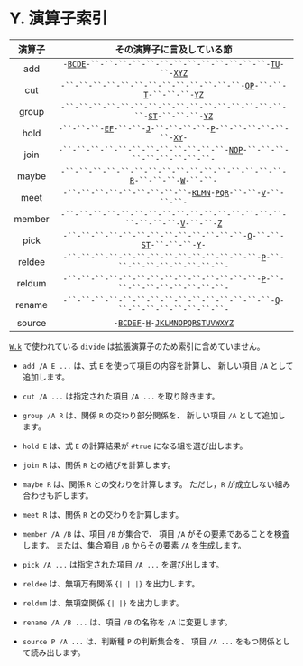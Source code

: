 # Y. 演算子索引


| 演算子 | その演算子に言及している節 |
|:---:|:---:|
| add | `-`[`B`][B][`C`][C][`D`][D][`E`][E]`-``-``-``-``-``-``-``-``-``-``-``-``-``-`[`T`][T][`U`][U]`-``-`[`X`][X][`Y`][Y][`Z`][Z] |
| cut | `-``-``-``-``-``-``-``-``-``-``-``-``-``-`[`O`][O][`P`][P]`-``-``-`[`T`][T]`-``-``-``-`[`Y`][Y][`Z`][Z] |
| group | `-``-``-``-``-``-``-``-``-``-``-``-``-``-``-``-``-``-`[`S`][S][`T`][T]`-``-``-``-`[`Y`][Y][`Z`][Z] |
| hold | `-``-``-``-`[`E`][E][`F`][F]`-``-``-`[`J`][J]`-``-``-``-``-`[`P`][P]`-``-``-``-``-``-``-`[`X`][X][`Y`][Y]`-` |
| join | `-``-``-``-``-``-``-``-``-``-``-``-``-`[`N`][N][`O`][O][`P`][P]`-``-``-``-``-``-``-``-``-``-` |
| maybe | `-``-``-``-``-``-``-``-``-``-``-``-``-``-``-``-``-`[`R`][R]`-``-``-``-`[`W`][W]`-``-``-` |
| meet | `-``-``-``-``-``-``-``-``-``-`[`K`][K][`L`][L][`M`][M][`N`][N]`-`[`P`][P][`Q`][Q][`R`][R]`-``-``-`[`V`][V]`-``-``-``-` |
| member | `-``-``-``-``-``-``-``-``-``-``-``-``-``-``-``-``-``-``-``-``-`[`V`][V]`-``-``-`[`Z`][Z] |
| pick | `-``-``-``-``-``-``-``-``-``-``-``-``-``-`[`O`][O]`-``-``-`[`S`][S][`T`][T]`-``-``-``-`[`Y`][Y]`-` |
| reldee | `-``-``-``-``-``-``-``-``-``-``-``-``-``-``-`[`P`][P]`-``-``-``-``-``-``-``-``-``-` |
| reldum | `-``-``-``-``-``-``-``-``-``-``-``-``-``-``-`[`P`][P]`-``-``-``-``-``-``-``-``-``-` |
| rename | `-``-``-``-``-``-``-``-``-``-``-``-``-``-``-``-`[`Q`][Q]`-``-``-``-``-``-``-``-``-` |
| source | `-`[`B`][B][`C`][C][`D`][D][`E`][E][`F`][F]`-`[`H`][H]`-`[`J`][J][`K`][K][`L`][L][`M`][M][`N`][N][`O`][O][`P`][P][`Q`][Q][`R`][R][`S`][S][`T`][T][`U`][U][`V`][V][`W`][W][`X`][X][`Y`][Y][`Z`][Z] |

[`W.k`][W] で使われている `divide` は拡張演算子のため索引に含めていません。

- `add /A E ...` は、式 `E` を使って項目の内容を計算し、
  新しい項目 `/A` として追加します。

- `cut /A ...` は指定された項目 `/A ...` を取り除きます。

- `group /A R` は、関係 `R` の交わり部分関係を、
  新しい項目 `/A` として追加します。

- `hold E` は、式 `E` の計算結果が `#true` になる組を選び出します。

- `join R` は、関係 `R` との結びを計算します。

- `maybe R` は、関係 `R` との交わりを計算します。
  ただし，`R` が成立しない組み合わせも許します。

- `meet R` は、関係 `R` との交わりを計算します。

- `member /A /B` は、項目 `/B` が集合で、
  項目 `/A` がその要素であることを検査します。
  または、集合項目 `/B` からその要素 `/A` を生成します。

- `pick /A ...` は指定された項目 `/A ...` を選び出します。

- `reldee` は、無項万有関係 `{| | |}` を出力します。

- `reldum` は、無項空関係 `{| |}` を出力します。

- `rename /A /B ...` は、項目 `/B` の名称を `/A` に変更します。

- `source P /A ...` は、判断種 `P` の判断集合を、
  項目 `/A ...` をもつ関係として読み出します。


[A]: https://github.com/seinokatsuhiro/abc-of-koshucode/blob/master/draft/japanese/section/A
[B]: https://github.com/seinokatsuhiro/abc-of-koshucode/blob/master/draft/japanese/section/B
[C]: https://github.com/seinokatsuhiro/abc-of-koshucode/blob/master/draft/japanese/section/C
[D]: https://github.com/seinokatsuhiro/abc-of-koshucode/blob/master/draft/japanese/section/D
[E]: https://github.com/seinokatsuhiro/abc-of-koshucode/blob/master/draft/japanese/section/E
[F]: https://github.com/seinokatsuhiro/abc-of-koshucode/blob/master/draft/japanese/section/F
[G]: https://github.com/seinokatsuhiro/abc-of-koshucode/blob/master/draft/japanese/section/G
[H]: https://github.com/seinokatsuhiro/abc-of-koshucode/blob/master/draft/japanese/section/H
[I]: https://github.com/seinokatsuhiro/abc-of-koshucode/blob/master/draft/japanese/section/I
[J]: https://github.com/seinokatsuhiro/abc-of-koshucode/blob/master/draft/japanese/section/J
[K]: https://github.com/seinokatsuhiro/abc-of-koshucode/blob/master/draft/japanese/section/K
[L]: https://github.com/seinokatsuhiro/abc-of-koshucode/blob/master/draft/japanese/section/L
[M]: https://github.com/seinokatsuhiro/abc-of-koshucode/blob/master/draft/japanese/section/M
[N]: https://github.com/seinokatsuhiro/abc-of-koshucode/blob/master/draft/japanese/section/N
[O]: https://github.com/seinokatsuhiro/abc-of-koshucode/blob/master/draft/japanese/section/O
[P]: https://github.com/seinokatsuhiro/abc-of-koshucode/blob/master/draft/japanese/section/P
[Q]: https://github.com/seinokatsuhiro/abc-of-koshucode/blob/master/draft/japanese/section/Q
[R]: https://github.com/seinokatsuhiro/abc-of-koshucode/blob/master/draft/japanese/section/R
[S]: https://github.com/seinokatsuhiro/abc-of-koshucode/blob/master/draft/japanese/section/S
[T]: https://github.com/seinokatsuhiro/abc-of-koshucode/blob/master/draft/japanese/section/T
[U]: https://github.com/seinokatsuhiro/abc-of-koshucode/blob/master/draft/japanese/section/U
[V]: https://github.com/seinokatsuhiro/abc-of-koshucode/blob/master/draft/japanese/section/V
[W]: https://github.com/seinokatsuhiro/abc-of-koshucode/blob/master/draft/japanese/section/W
[X]: https://github.com/seinokatsuhiro/abc-of-koshucode/blob/master/draft/japanese/section/X
[Y]: https://github.com/seinokatsuhiro/abc-of-koshucode/blob/master/draft/japanese/section/Y
[Z]: https://github.com/seinokatsuhiro/abc-of-koshucode/blob/master/draft/japanese/section/Z

